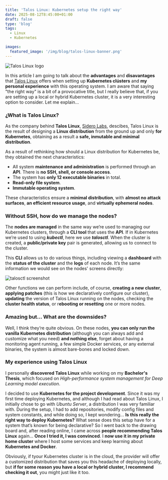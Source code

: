 ```yaml
---
title: 'Talos Linux: Kubernetes setup the right way'
date: 2025-08-12T8:45:00+01:00
draft: false
type: 'blog'
tags: 
  - Linux
  - Kubernetes

images:
  featured_image: '/img/blog/talos-linux-banner.png'
---
```


![Talos Linux logo](/img/blog/talos-linux-banner.png)

In this article I am going to talk about the **advantages** and **disavantages** that [Talos Linux](https://www.talos.dev/) offers when setting up **Kubernetes clústers** and **my personal experience** with this operating system. I am aware that saying "the right way" is a bit of a provocative title, but I really believe that, if you are setting up a local or hybrid Kubernetes cluster, it is a very interesting option to consider. Let me explain...

### ¿What is Talos Linux?

As the company behind **Talos Linux**, [Sidero Labs](https://www.siderolabs.com/), descibes, Talos Linux is the result of designing a **Linux distribution** from the ground up and only **for Kubernetes**, obtaining as a result a **safe, inmutable and mínimal distribution**.

As a result of rethinking how should a Linux distribution for Kubernetes be, they obtained the next characteristics:
  - All system **maintenance and administration** is performed through an **API**. There is **no SSH, shell, or console access**.
  - The system has **only 12 executable binaries** in total.
  - **Read-only file system**.
  - **Immutable operating system**.

These characteristics ensure a **minimal distribution**, with **almost no attack surfaces**, **an efficient resource usage**, and **virtually ephemeral nodes**.

### Without SSH, how do we manage the nodes?

The **nodes are managed** in the same way we’re used to managing our Kubernetes clusters, through a **CLI tool** that uses the **API**. If in Kubernetes we’re used to using **_kubectl_**, here we use **_talosctl_**. When the cluster is created, a **public/private key** pair is generated, allowing us to connect to the cluster.

This **CLI** allows us to do various things, including viewing a **dashboard** with the **status of the cluster** and the **logs** of each node. It’s the same information we would see on the nodes' screens directly:

![talosctl screenshot](/img/blog/talosctl-bigger.png)

Other functions we can perform include, of course, **creating a new cluster**, **applying patches** (this is how we declaratively configure our cluster), **updating** the version of Talos Linux running on the nodes, checking the **cluster health status**, or r**ebooting or resetting** one or more nodes.

### Amazing but... What are the downsides?

Well, I think they’re quite obvious. On these nodes, **you can only run the vanilla Kubernetes distribution** (although you can always add and customize what you need) **and nothing else**, forget about having a monitoring agent running, a few simple Docker services, or any external binaries, the system is almost bare-bones and locked down.

### My experience using Talos Linux

I personally **discovered Talos Linux** while working on my **Bachelor's Thesis**, which focused on _High-performance system management for Deep Learning model execution_.

I decided to use **Kubernetes for the project development**. Since it was my first time deploying Kubernetes, and although I had read about Talos Linux, I initially chose to go with _Ubuntu Server_, a distribution I was very familiar with. During the setup, I had to add repositories, modify config files and system constants, and while doing so, I kept wondering... **Is this really the right way to deploy Kubernetes?** What sense does this setup have for a system that’s known for being declarative? So I went back to the drawing board and, after reading online, I came across **people recommending Talos Linux** again... **Once I tried it, I was convinced**. I **now use it in my private home cluster** where I host some services and keep learning about **Kubernetes and Docker**.

Obviously, if tyour Kubernetes cluster is in the cloud, the provider will offer a customized distribution that saves you this headache of deploying locally, but **if for some reason you have a local or hybrid cluster, I recommend checking it out**, you might just like it too. 